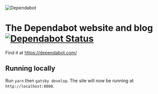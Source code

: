 ![Dependabot](https://s3.eu-west-2.amazonaws.com/dependabot-images/logo-with-name-horizontal.svg)

# The Dependabot website and blog [![Dependabot Status](https://api.dependabot.com/badges/status?host=github&repo=dependabot/website)](https://dependabot.com)

Find it at https://dependabot.com/

## Running locally

Run `yarn` then `gatsby develop`. The site will now be running at `http://localhost:8000`.
